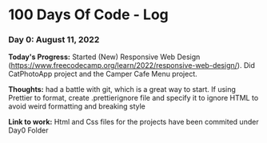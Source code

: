 # 100 Days Of Code - Log

### Day 0: August 11, 2022

**Today's Progress:** Started (New) Responsive Web Design (https://www.freecodecamp.org/learn/2022/responsive-web-design/). Did CatPhotoApp project and the Camper Cafe Menu project.

**Thoughts:** had a battle with git, which is a great way to start. If using Prettier to format, create .prettierignore file and specify it to ignore HTML to avoid weird formatting and breaking style

**Link to work:** Html and Css files for the projects have been commited under Day0 Folder
